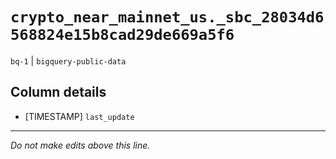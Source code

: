 # `crypto_near_mainnet_us._sbc_28034d6568824e15b8cad29de669a5f6`
`bq-1` | `bigquery-public-data`

## Column details
* [TIMESTAMP] `last_update`

-------------------------------------------------------------------------------
*Do not make edits above this line.*
